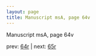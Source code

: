 ```yaml
---
layout: page
title: Manuscript msA, page 64v
---
```


Manuscript msA, page 64v

prev:  [64r](../64r) | next:  [65r](../65r)